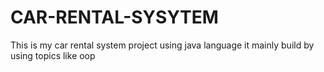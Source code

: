 # CAR-RENTAL-SYSYTEM
This is my car rental system project using java language it mainly build by using topics like oop
